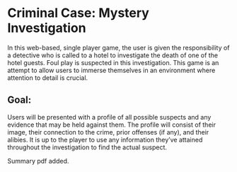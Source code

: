 # Criminal Case: Mystery Investigation
In this web-based, single player game, the user is given the responsibility of a detective who is called to a hotel to investigate the death of one of the hotel guests. Foul play is suspected in this investigation. This game is an attempt to allow users to immerse themselves in an environment where attention to detail is crucial. 

## Goal:
Users will be presented with a profile of all possible suspects and any evidence that may be held against them. The profile will consist of their image, their connection to the crime, prior offenses (if any), and their alibies. It is up to the player to use any information they’ve attained throughout the investigation to find the actual suspect. 

Summary pdf added. 
